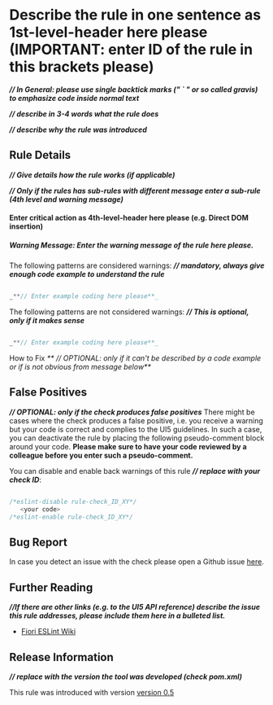 # Describe the rule in one sentence as 1st-level-header here please (IMPORTANT: enter ID of the rule in this brackets please)

_**// In General: please use single backtick marks (" ` " or so called gravis) to emphasize code inside normal text**_

_**// describe in 3-4 words what the rule does**_

_**// describe why the rule was introduced**_

## Rule Details

_**// Give details how the rule works (if applicable)**_

_**// Only if the rules has sub-rules with different message enter a sub-rule (4th level and warning message)**_

#### Enter critical action as 4th-level-header here please (e.g. Direct DOM insertion)

##### Warning Message: Enter the warning message of the rule here please.

The following patterns are considered warnings:
_**// mandatory, always give enough code example to understand the rule**_

```js

_**// Enter example coding here please**_

```

The following patterns are not considered warnings:
_**// This is optional, only if it makes sense**_

```js

_**// Enter example coding here please**_

```

How to Fix
_** // OPTIONAL: only if it can't be described by a code example or if is not obvious from message below**_

## False Positives

_**// OPTIONAL: only if the check produces false positives**_
There might be cases where the check produces a false positive, i.e. you receive a warning but your code is correct and complies to the UI5 guidelines.
In such a case, you can deactivate the rule by placing the following pseudo-comment block around your code.
**Please make sure to have your code reviewed by a colleague before you enter such a pseudo-comment.**

You can disable and enable back warnings of this rule _**// replace with your check ID**_:

```js

/*eslint-disable rule-check_ID_XY*/
   <your code>
/*eslint-enable rule-check_ID_XY*/

```

## Bug Report

In case you detect an issue with the check please open a Github issue [here](https://github.wdf.sap.corp/S4FIORI-CD/fiori.pipeline/issues).

## Further Reading

_**//If there are other links (e.g. to the UI5 API reference) describe the issue this rule addresses, please include them here in a bulleted list.**_

- [Fiori ESLint Wiki](https://wiki.wdf.sap.corp/wiki/display/fiorisuite/ESLint+-+JavaScript+Check+Framework+for+Fiori+Apps)

## Release Information

_**// replace with the version the tool was developed (check pom.xml)**_

This rule was introduced with version [version 0.5](https://wiki.wdf.sap.corp/wiki/display/fiorisuite/ESLint+-+JavaScript+Check+Framework+for+Fiori+Apps#ESLint-JavaScriptCheckFrameworkforFioriApps-Configurationreleasenotes)
